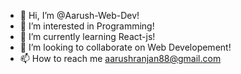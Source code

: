 - 👋 Hi, I’m @Aarush-Web-Dev!
- 👀 I’m interested in Programming!
- 🌱 I’m currently learning React-js!
- 💞️ I’m looking to collaborate on Web Developement!
- 📫 How to reach me aarushranjan88@gmail.com
